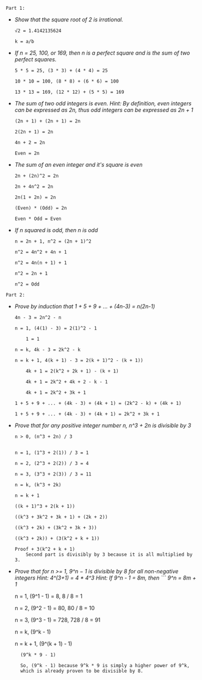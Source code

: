 ```
Part 1:
```

- *Show that the square root of 2 is irrational.*
	```
	√2 = 1.4142135624
	
	k = a/b
	```
	
- *If n = 25, 100, or 169, then n is a perfect square and is the sum of two perfect squares.*
	```
	5 * 5 = 25, (3 * 3) + (4 * 4) = 25
	
	10 * 10 = 100, (8 * 8) + (6 * 6) = 100
	
	13 * 13 = 169, (12 * 12) + (5 * 5) = 169
	```
- *The sum of two odd integers is even. Hint: By definition, even integers can be expressed as 2n, thus odd integers can be expressed as 	2n + 1*
	```
	(2n + 1) + (2n + 1) = 2n
	
	2(2n + 1) = 2n
	
	4n + 2 = 2n
	
	Even = 2n
	```
- *The sum of an even integer and it's square is even*
	```
	2n + (2n)^2 = 2n
	
	2n + 4n^2 = 2n
	
	2n(1 + 2n) = 2n
	
	(Even) * (Odd) = 2n
	
	Even * Odd = Even
	```
- *If n squared is odd, then n is odd*
	```
	n = 2n + 1, n^2 = (2n + 1)^2
	
	n^2 = 4n^2 + 4n + 1
	
	n^2 = 4n(n + 1) + 1
	
	n^2 = 2n + 1
	
	n^2 = Odd
	```
```
Part 2:
```

- *Prove by induction that 1 + 5 + 9 + ... + (4n-3) = n(2n-1)*
	```
	4n - 3 = 2n^2 - n
	
	n = 1, (4(1) - 3) = 2(1)^2 - 1
	
		1 = 1
	
	n = k, 4k - 3 = 2k^2 - k
	
	n = k + 1, 4(k + 1) - 3 = 2(k + 1)^2 - (k + 1))
	
		4k + 1 = 2(k^2 + 2k + 1) - (k + 1)
		
		4k + 1 = 2k^2 + 4k + 2 - k - 1
		
		4k + 1 = 2k^2 + 3k + 1
	
	1 + 5 + 9 + ... + (4k - 3) + (4k + 1) = (2k^2 - k) + (4k + 1)
	
	1 + 5 + 9 + ... + (4k - 3) + (4k + 1) = 2k^2 + 3k + 1
	```
- *Prove that for any positive integer number n, n^3 + 2n is divisible by 3*
	```
	n > 0, (n^3 + 2n) / 3
	
	
	n = 1, (1^3 + 2(1)) / 3 = 1
	
	n = 2, (2^3 + 2(2)) / 3 = 4
	
	n = 3, (3^3 + 2(3)) / 3 = 11
	
	n = k, (k^3 + 2k)
	
	n = k + 1
	
	((k + 1)^3 + 2(k + 1)) 
	
	((k^3 + 3k^2 + 3k + 1) + (2k + 2))
	
	((k^3 + 2k) + (3k^2 + 3k + 3)) 
	
	((k^3 + 2k)) + (3(k^2 + k + 1))
	
	Proof + 3(k^2 + k + 1)
		Second part is divisibly by 3 because it is all multiplied by 3.
	```
- *Prove that for n >= 1, 9^n − 1 is divisible by 8 for all non-negative integers Hint: 4^(3+1) = 4 * 4^3 Hint: If 9^n - 1 = 8m, then 		```
	9^n = 8m + 1*
	
	n = 1, (9^1 - 1) = 8, 8 / 8 = 1
	
	n = 2, (9^2 - 1) = 80, 80 / 8 = 10
	
	n = 3, (9^3 - 1) = 728, 728 / 8 = 91
	
	n = k, (9^k - 1)
	
	n = k + 1, (9^(k + 1) - 1)
		
		(9^k * 9 - 1)
		
		So, (9^k - 1) because 9^k * 9 is simply a higher power of 9^k,
		which is already proven to be divisible by 8.
	```
